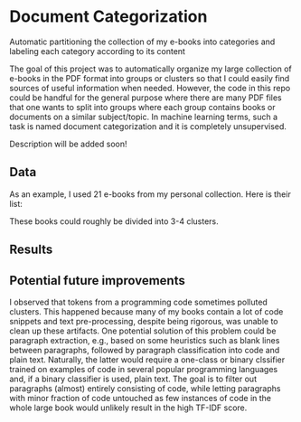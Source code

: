 # Document Categorization
 Automatic partitioning the collection of my e-books into categories and labeling each category according to its content

The goal of this project was to automatically organize my large collection of e-books in the PDF format into groups or clusters so that I could easily find sources of useful information when needed. However, the code in this repo could be handful for the general purpose where there are many PDF files that one wants to split into groups where each group contains books or documents on a similar subject/topic. In machine learning terms, such a task is named document categorization and it is completely unsupervised.

Description will be added soon!
## Data
As an example, I used 21 e-books from my personal collection. Here is their list:

These books could roughly be divided into 3-4 clusters.

## Results

## Potential future improvements
I observed that tokens from a programming code sometimes polluted clusters. This happened because many of my books contain a lot of code snippets and text pre-processing, despite being rigorous, was unable to clean up these artifacts. One potential solution of this problem could be paragraph extraction, e.g., based on some heuristics such as blank lines between paragraphs, followed by paragraph classification into code and plain text. Naturally, the latter would require a one-class or binary clssifier trained on examples of code in several popular programming languages and, if a binary classifier is used, plain text. The goal is to filter out paragraphs (almost) entirely consisting of code, while letting paragraphs with minor fraction of code untouched as few instances of code in the whole large book would unlikely result in the high TF-IDF score. 
